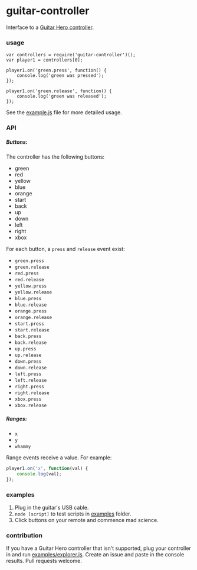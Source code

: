 guitar-controller
==============

Interface to a
[Guitar Hero controller](http://www.amazon.com/Guitar-Hero-2-Controller-Xbox-360/dp/B000NUIYK0/ref=sr_1_1?s=videogames&ie=UTF8&qid=1408563315&sr=1-1&keywords=guitar+hero+controller+usb).

### usage

```
var controllers = require('guitar-controller')();
var player1 = controllers[0];

player1.on('green.press', function() {
    console.log('green was pressed');
});

player1.on('green.release', function() {
    console.log('green was released');
});
```

See the [example.js](example.js) file for more detailed usage.

### API

##### Buttons:

The controller has the following buttons:

 - green
 - red
 - yellow
 - blue
 - orange
 - start
 - back
 - up
 - down
 - left
 - right
 - xbox

For each button, a `press` and `release` event exist:

 - `green.press`
 - `green.release`
 - `red.press`
 - `red.release`
 - `yellow.press`
 - `yellow.release`
 - `blue.press`
 - `blue.release`
 - `orange.press`
 - `orange.release`
 - `start.press`
 - `start.release`
 - `back.press`
 - `back.release`
 - `up.press`
 - `up.release`
 - `down.press`
 - `down.release`
 - `left.press`
 - `left.release`
 - `right.press`
 - `right.release`
 - `xbox.press`
 - `xbox.release`


##### Ranges:

 - `x`
 - `y`
 - `whammy`

Range events receive a value. For example:

```javascript
player1.on('x', function(val) {
    console.log(val);
});
```

### examples

1. Plug in the guitar's USB cable.
2. `node [script]` to test scripts in [examples](./examples) folder.
3. Click buttons on your remote and commence mad science.


### contribution

If you have a Guitar Hero controller that isn't supported, plug your controller in and run [examples/explorer.js](./examples/explorer.js). Create an issue and paste in the console results. Pull requests welcome.
